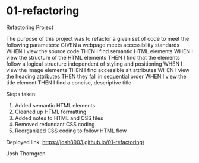 # 01-refactoring
Refactoring Project

The purpose of this project was to refactor a given set of code to meet the following parameters:
GIVEN a webpage meets accessibility standards
WHEN I view the source code
THEN I find semantic HTML elements
WHEN I view the structure of the HTML elements
THEN I find that the elements follow a logical structure independent of styling and positioning
WHEN I view the image elements
THEN I find accessible alt attributes
WHEN I view the heading attributes
THEN they fall in sequential order
WHEN I view the title element
THEN I find a concise, descriptive title

Steps taken:
1) Added semantic HTML elements
2) Cleaned up HTML formatting
3) Added notes to HTML and CSS files
4) Removed redundant CSS coding
5) Reorganized CSS coding to follow HTML flow

Deployed link: https://josh8903.github.io/01-refactoring/

Josh Thorngren
